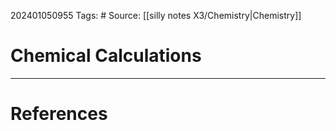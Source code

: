 202401050955
Tags: # 
Source: [[silly notes X3/Chemistry|Chemistry]]
# Chemical Calculations


---
# References

